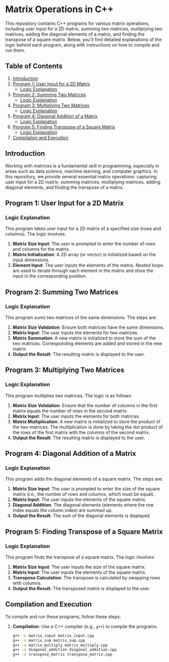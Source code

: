 # Matrix Operations in C++

This repository contains C++ programs for various matrix operations, including user input for a 2D matrix, summing two matrices, multiplying two matrices, adding the diagonal elements of a matrix, and finding the transpose of a square matrix. Below, you'll find detailed explanations of the logic behind each program, along with instructions on how to compile and run them.

## Table of Contents

1. [Introduction](#introduction)
2. [Program 1: User Input for a 2D Matrix](#program-1-user-input-for-a-2d-matrix)
   - [Logic Explanation](#logic-explanation-1)
3. [Program 2: Summing Two Matrices](#program-2-summing-two-matrices)
   - [Logic Explanation](#logic-explanation-2)
4. [Program 3: Multiplying Two Matrices](#program-3-multiplying-two-matrices)
   - [Logic Explanation](#logic-explanation-3)
5. [Program 4: Diagonal Addition of a Matrix](#program-4-diagonal-addition-of-a-matrix)
   - [Logic Explanation](#logic-explanation-4)
6. [Program 5: Finding Transpose of a Square Matrix](#program-5-finding-transpose-of-a-square-matrix)
   - [Logic Explanation](#logic-explanation-5)
7. [Compilation and Execution](#compilation-and-execution)

## Introduction

Working with matrices is a fundamental skill in programming, especially in areas such as data science, machine learning, and computer graphics. In this repository, we provide several essential matrix operations: capturing user input for a 2D matrix, summing matrices, multiplying matrices, adding diagonal elements, and finding the transpose of a matrix.

## Program 1: User Input for a 2D Matrix

### Logic Explanation

This program takes user input for a 2D matrix of a specified size (rows and columns). The logic involves:

1. **Matrix Size Input**: The user is prompted to enter the number of rows and columns for the matrix.
2. **Matrix Initialization**: A 2D array (or vector) is initialized based on the input dimensions.
3. **Element Input**: The user inputs the elements of the matrix. Nested loops are used to iterate through each element in the matrix and store the input in the corresponding position.

## Program 2: Summing Two Matrices

### Logic Explanation

This program sums two matrices of the same dimensions. The steps are:

1. **Matrix Size Validation**: Ensure both matrices have the same dimensions.
2. **Matrix Input**: The user inputs the elements for two matrices.
3. **Matrix Summation**: A new matrix is initialized to store the sum of the two matrices. Corresponding elements are added and stored in the new matrix.
4. **Output the Result**: The resulting matrix is displayed to the user.

## Program 3: Multiplying Two Matrices

### Logic Explanation

This program multiplies two matrices. The logic is as follows:

1. **Matrix Size Validation**: Ensure that the number of columns in the first matrix equals the number of rows in the second matrix.
2. **Matrix Input**: The user inputs the elements for both matrices.
3. **Matrix Multiplication**: A new matrix is initialized to store the product of the two matrices. The multiplication is done by taking the dot product of the rows of the first matrix with the columns of the second matrix.
4. **Output the Result**: The resulting matrix is displayed to the user.

## Program 4: Diagonal Addition of a Matrix

### Logic Explanation

This program adds the diagonal elements of a square matrix. The steps are:

1. **Matrix Size Input**: The user is prompted to enter the size of the square matrix (i.e., the number of rows and columns, which must be equal).
2. **Matrix Input**: The user inputs the elements of the square matrix.
3. **Diagonal Addition**: The diagonal elements (elements where the row index equals the column index) are summed up.
4. **Output the Result**: The sum of the diagonal elements is displayed.

## Program 5: Finding Transpose of a Square Matrix

### Logic Explanation

This program finds the transpose of a square matrix. The logic involves:

1. **Matrix Size Input**: The user inputs the size of the square matrix.
2. **Matrix Input**: The user inputs the elements of the square matrix.
3. **Transpose Calculation**: The transpose is calculated by swapping rows with columns.
4. **Output the Result**: The transposed matrix is displayed to the user.

## Compilation and Execution

To compile and run these programs, follow these steps:

1. **Compilation**: Use a C++ compiler (e.g., `g++`) to compile the programs.
   ```bash
   g++ -o matrix_input matrix_input.cpp
   g++ -o matrix_sum matrix_sum.cpp
   g++ -o matrix_multiply matrix_multiply.cpp
   g++ -o diagonal_addition diagonal_addition.cpp
   g++ -o transpose_matrix transpose_matrix.cpp

